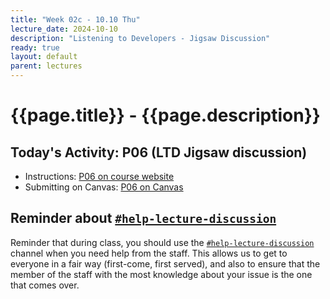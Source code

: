 ```yaml
---
title: "Week 02c - 10.10 Thu"
lecture_date: 2024-10-10
description: "Listening to Developers - Jigsaw Discussion"
ready: true
layout: default
parent: lectures
---
```


# {{page.title}} - {{page.description}}

## Today's Activity: P06 (LTD Jigsaw discussion)

* Instructions: [P06 on course website](https://ucsb-cs156.github.io/s25/hwk/p06/)
* Submitting on Canvas: [P06 on Canvas](https://ucsb.instructure.com/courses/21167/assignments/262225)

## Reminder about [`#help-lecture-discussion`]({{site.slack_help_lecture_discussion}}) 
Reminder that during class, you should use the [`#help-lecture-discussion`]({{site.slack_help_lecture_discussion}}) channel when you need help from the staff.   This allows us to get to everyone in a fair way (first-come, first served), and also to ensure that the member of the staff with the most knowledge about your issue is the one that comes over.

